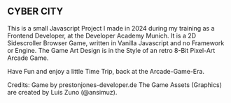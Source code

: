 CYBER CITY
---
This is a small Javascript Project I made in 2024 during my training as a Frontend Developer, at the Developer Academy Munich.
It is a 2D Sidescroller Browser Game, written in Vanilla Javascript and no Framework or Engine.
The Game Art Design is in the Style of an retro 8-Bit Pixel-Art Arcade Game.

Have Fun and enjoy a little Time Trip, back at the Arcade-Game-Era.

Credits:
Game by prestonjones-developer.de
The Game Assets (Graphics) are created by Luis Zuno (@ansimuz).
